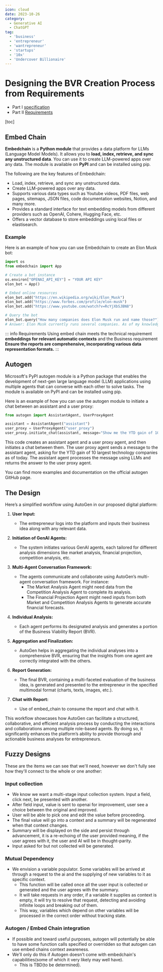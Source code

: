 ```yaml
---
icon: cloud
date: 2023-10-26
category:
  - Generative AI
  - ChatGPT
tag:
  - 'business'
  - 'entrepreneur'
  - 'wantrepreneur'
  - 'startups'
  - '10x'
  - 'Undercover Billionaire'
---
```

# Designing the BVR Creation Process from Requirements 

- Part I [specification](./fun-with-gen-ai)
- Part II [Requirements](./enhancing-informed-entrepreneurship-through-generative-ai-powered-bvr.md)

[toc]

## Embed Chain

**Embedchain** is a **Python module** that provides a data platform for LLMs (Language Model Models). It allows you to **load, index, retrieve, and sync any unstructured data**. You can use it to create LLM-powered apps over any data. The module is available on **PyPI** and can be installed using pip. 

The following are the key features of Embedchain:
- Load, index, retrieve, and sync any unstructured data.
- Create LLM-powered apps over any data.
- Supports various data types such as Youtube videos, PDF files, web pages, sitemaps, JSON files, code documentation websites, Notion, and many more.
- Provides a standard interface for text embedding models from different providers such as OpenAI, Cohere, Hugging Face, etc.
- Offers a vector database to store embeddings using local files or elastisearch.
### Example
Here is an example of how you can use Embedchain to create an Elon Musk bot:
```python
import os
from embedchain import App

# Create a bot instance
os.environ["OPENAI_API_KEY"] = "YOUR API KEY"
elon_bot = App()

# Embed online resources
elon_bot.add("https://en.wikipedia.org/wiki/Elon_Musk")
elon_bot.add("https://www.forbes.com/profile/elon-musk")
elon_bot.add("https://www.youtube.com/watch?v=RcYjXbSJBN8")

# Query the bot
elon_bot.query("How many companies does Elon Musk run and name those?")
# Answer: Elon Musk currently runs several companies. As of my knowledge, he is the CEO and lead designer of SpaceX, the CEO and product architect of Tesla, Inc., the CEO and founder of Neuralink, and the CEO and founder of The Boring Company. However, please note that this information may change over time, so it's always good to verify the latest updates.
```

::: info Requirements
Using embed chain meets the technical requirement **embeddings for relevant automatic contexts** and the Business requirement **Ensure the reports are comprehensive, incorporating various data representation formats.**
:::

## Autogen

Microsoft's PyPI autogen module is a Python package that enables the development of next-gen large language model (LLM) applications using multiple agents that can converse with each other to solve tasks. The module is available on PyPI and can be installed using pip.

Here is an example of how you can use the autogen module to initiate a chat between an assistant and a user proxy:
```python
from autogen import AssistantAgent, UserProxyAgent

assistant = AssistantAgent("assistant")
user_proxy = UserProxyAgent("user_proxy")
user_proxy.initiate_chat(assistant, message="Show me the YTD gain of 10 largest technology companies as of today.")
```
This code creates an assistant agent and a user proxy agent, and then initiates a chat between them. The user proxy agent sends a message to the assistant agent, asking for the YTD gain of 10 largest technology companies as of today. The assistant agent processes the message using LLMs and returns the answer to the user proxy agent.

You can find more examples and documentation on the official autogen GitHub page.

## The Design

Here’s a simplified workflow using AutoGen in our proposed digital platform:

1. **User Input:**
   - The entrepreneur logs into the platform and inputs their business idea along with any relevant data.

2. **Initiation of GenAI Agents:**
   - The system initiates various GenAI agents, each tailored for different analysis dimensions like market analysis, financial projection, competition analysis, etc.

3. **Multi-Agent Conversation Framework:**
   - The agents communicate and collaborate using AutoGen’s multi-agent conversation framework. For instance:
       - The Market Analysis Agent might need data from the Competition Analysis Agent to complete its analysis.
       - The Financial Projection Agent might need inputs from both Market and Competition Analysis Agents to generate accurate financial forecasts.

4. **Individual Analysis:**
   - Each agent performs its designated analysis and generates a portion of the Business Viability Report (BVR).

5. **Aggregation and Finalization:**
   - AutoGen helps in aggregating the individual analyses into a comprehensive BVR, ensuring that the insights from one agent are correctly integrated with the others.

6. **Report Generation:**
   - The final BVR, containing a multi-faceted evaluation of the business idea, is generated and presented to the entrepreneur in the specified multimodal format (charts, texts, images, etc.).

7. **Chat with Report:**
   - Use of embed_chain to consume the report and chat with it.


This workflow showcases how AutoGen can facilitate a structured, collaborative, and efficient analysis process by conducting the interactions and collaborations among multiple role-based agents. By doing so, it significantly enhances the platform’s ability to provide thorough and actionable business analyses for entrepreneurs.

## Fuzzy Designs

These are the items we can see that we'll need, however we don't fully see how they'll connect to the whole or one another:

### Input collection
- We know we want a multi-stage input collection system. Input a field, click next, be presented with another.
- After field input, value is sent to openai for improvement, user see a choice between the original and improved.
- User will be able to pick one and edit the value before proceeding.
- The final value will go into a context and a summary will be regenerated when that context changes.
 - Summary will be displayed on the side and persist through advancement, it is a re-echoing of the user provided meaning, if the user agrees with it, the user and AI will be in thought-parity.
- Input asked for but not collected will be generated.

### Mutual Dependency
- We envision a variable populator. Some variables will be arrived at through a request to the ai and the supplying of new variables to it as specific context.
  - This function will be called once all the user input is collected or generated and the user agrees with the summary.
  - It will take requests in any order, if a variable it supplies as context is empty, it will try to resolve that request, detecting and avoiding infinite loops and breaking out of them.
  - This way, variables which depend on other variables will be processed in the correct order without tracking state.

### Autogen / Embed Chain integration
- If possible and toward useful purposes, autogen will potentially be able to have some function calls specified or overridden so that autogen can use embed chains context awareness.
- We'll only do this if Autogen doesn't come with embedchain's capabilities(some of which it very likely may well have).
  - This is TBD(to be determined).
